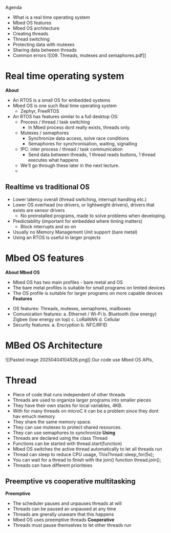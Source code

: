 Agenda
- What is a real time operating system
- Mbed OS features
- Mbed OS architecture
- Creating threads
- Thread switching
- Protecting data with mutexes
- Sharing data between threads
- Common errors
![[09. Threads, mutexes and semaphores.pdf]]
# Real time operating system
**About**
- An RTOS is a small OS for embedded systems
- Mbed OS is one such Real time operating system
	- Zephyr, FreeRTOS
- An RTOS has features similar to a full desktop OS:
	- Process / thread / task switching
		-  In Mbed process dont really exists, threads only.
	- Mutexes / semaphores
		- Synchronize data access, solve race conditions
		- Semaphores for synchronisation, waiting, signalling
	- IPC: inter process / thread / task communication
		- Send data between threads, 1 thread reads buttons, 1 thread executes what happens
	- We'll go through these later in the next lecture.
	-
## Realtime vs traditional OS 
- Lower latency overall (thread switching, interrupt handling etc.)
- Lower OS overhead (no drivers, or lightweight drivers), drivers that exists are sensor drivers
	- No preinstalled programs, made to solve problems when developing.
- Predictability (important for embedded where timing matters)
	- Block interrupts and so on
- Usually no Memory Management Unit support (bare metal)
- Using an RTOS is useful in larger projects

# Mbed OS features
**About Mbed OS**
+ Mbed OS has two main profiles - bare metal and OS
+ The bare metal profiles is suitable for small programs on limited devices
+ The OS profile is suitable for larger programs on more capable devices
**Features**
- OS features: Threads, mutexes, semaphores, mailboxes
- Comunication features:
a. Ethernet / Wi-Fi
b. Bluetooth (low energy) Zigbee (low energy on top)
c. LoRaWAN
d. Cellular
- Security features:
a. Encryption
b. NFC/RFID
# MBed OS Architecture
![[Pasted image 20250404104526.png]]
Our code use Mbed OS APIs, 

# Thread
- Piece of code that runs independent of other threads
- Threads are used to organize larger programs into smaller pieces
- They have their own stacks for local variables, 4KB.
- With for many threads on microC it can be a problem since they dont hav emuch memory
- They share the same memory space.
- They can use mutexes to protect shared resources.
- They can use semaphores to synchronize
**Using**
- Threads are declared using the class Thread
- Functions can be started with thread.start(function)
- Mbed OS switches the active thread automatically to let all threads run
- Thread can sleep to reduce CPU usage, ThisThread::sleep_for(5s);
- You can wait for a thread to finish with the join() function thread.join();
- Threads can have different prioriteies
## Preemptive vs cooperative multitasking
**Preemptive**
- The scheduler pauses and unpauses threads at will
- Threads can be paused an unpaused at any time
- Threads are gnerally unaware that this happens
- Mbed OS uses preemptive threads
**Cooperative**
- Threads must pause themselves to let other threads run